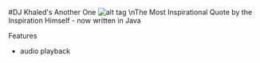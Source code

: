 #DJ Khaled's Another One
![alt tag](http://cdn.pigeonsandplanes.com/wp-content/uploads/2015/12/dj-khaled-2015.jpg)
\nThe Most Inspirational Quote by the Inspiration Himself - now written in Java

Features
- audio playback
